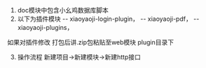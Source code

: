 1. doc模块中包含小幺鸡数据库脚本
2. 以下为插件模块
 -- xiaoyaoji-login-plugin，
 -- xiaoyaoji-pdf，
 -- xiaoyaoji-plugins，
 
 如果对插件修改  打包后讲.zip包粘贴至web模块 plugin目录下
 
 3. 操作流程
    新建项目->新建模块->新建http接口